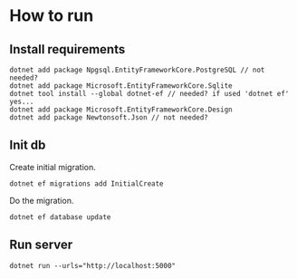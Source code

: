 # How to run
## Install requirements
```
dotnet add package Npgsql.EntityFrameworkCore.PostgreSQL // not needed?
dotnet add package Microsoft.EntityFrameworkCore.Sqlite
dotnet tool install --global dotnet-ef // needed? if used 'dotnet ef' yes...
dotnet add package Microsoft.EntityFrameworkCore.Design
dotnet add package Newtonsoft.Json // not needed?
```

## Init db
Create initial migration.
```
dotnet ef migrations add InitialCreate
```

Do the migration.
```
dotnet ef database update
```

## Run server
```
dotnet run --urls="http://localhost:5000"
```